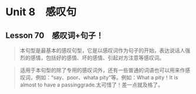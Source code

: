 ﻿ # Unit 8　感叹句
 ## Lesson 70　感叹词+句子！
 
> 本句型是最基本的感叹句型，它是以感叹词作为句子的开始，表达说话人强烈的感情，包括好的感情、坏的感情、引起对方注意等感叹词。

> 适用于本句型的除了专用的感叹词外，还有一些普通的词语也可以用来作感叹词，例如：“say、poor、whata pity”等。例如：What a pity！It is almost to have a passinggrade.太可惜了！差一点就及格了。


 